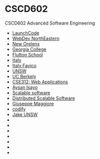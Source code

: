 # CSCD602
CSCD602 Advanced Software Engineering

- [LaunchCode](https://www.youtube.com/@CodeWithCarrie/playlists)
- [WebDev NorthEastern](https://www.youtube.com/@WebDevTV)
- [New Orelens](https://www.youtube.com/@teddydev/playlists)
- [Georgia College](https://www.youtube.com/@TomTsiliopoulos)
- [Flutton School](https://www.youtube.com/@MarcMajcher)
- [Italy](https://www.youtube.com/@luigidr)
- [Italy Favico](https://www.youtube.com/@fulcorno)
- [UNSW](https://www.youtube.com/@haydensmith369)
- [UC Berkely](https://www.youtube.com/@webdevatberkeley7546/playlists)
- [CSE312: Web Applications](https://cse312.com/)
- [Aysan Isayo](https://www.youtube.com/@aysanisayo8647/videos)
- [Scalable software](https://www.youtube.com/@SteveTarzia)
- [Distributed Scalable Software](https://www.youtube.com/@domagesky/featured)
- [Giuseppe Maggiore](https://www.youtube.com/@giuseppemag/playlists)
- [codify](https://www.youtube.com/watch?v=HNwaTFEUHSs&list=PLKG9s9gYKALDPPQd1Sh7c0zBf5LuJI4SP)
- [Jake UNSW](https://www.youtube.com/@jakerenzella368/playlists)
- []()
- []()
- []()
- []()
- []()
- []()
- []()
